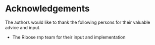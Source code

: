 # Acknowledgements

The authors would like to thank the following persons for their valuable advice and input.

* The Ribose rnp team for their input and implementation